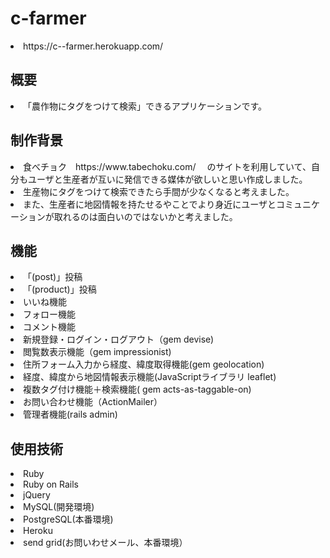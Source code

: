 <h1>c-farmer</h1>
<li>https://c--farmer.herokuapp.com/</li>

<h2>概要</h2>
<li>「農作物にタグをつけて検索」できるアプリケーションです。</li>

<h2>制作背景</h2>
<li>食べチョク　https://www.tabechoku.com/　
のサイトを利用していて、自分もユーザと生産者が互いに発信できる媒体が欲しいと思い作成しました。</li>
<li>生産物にタグをつけて検索できたら手間が少なくなると考えました。</li>
<li>また、生産者に地図情報を持たせるやことでより身近にユーザとコミュニケーションが取れるのは面白いのではないかと考えました。</li>

<h2>機能</h2>
<li>「(post)」投稿</li>
<li>「(product)」投稿</li>
<li>いいね機能</li>
<li>フォロー機能</li>
<li>コメント機能</li>
<li>新規登録・ログイン・ログアウト（gem devise)</li>
<li>閲覧数表示機能（gem impressionist)</li>
<li>住所フォーム入力から経度、緯度取得機能(gem geolocation)</li>
<li>経度、緯度から地図情報表示機能(JavaScriptライブラリ leaflet)</li>
<li>複数タグ付け機能＋検索機能( gem acts-as-taggable-on)</li>
<li>お問い合わせ機能（ActionMailer）</li>
<li>管理者機能(rails admin)</li>

<h2>使用技術</h2>
<li>Ruby</li>
<li>Ruby on Rails</li>
<li>jQuery</li>
<li>MySQL(開発環境)</li>
<li>PostgreSQL(本番環境)</li>
<li>Heroku</li>
<li>send grid(お問いわせメール、本番環境）</li>
